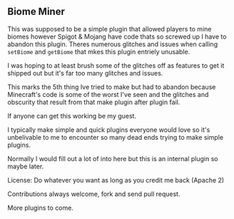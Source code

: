 ## Biome Miner

This was supposed to be a simple plugin that allowed players to mine biomes however Spigot & Mojang 
have code thats so screwed up I have to abandon this plugin. Theres numerous glitches and issues
when calling `setBiome` and `getBiome` that mkes this plugin entriely unusable.

I was hoping to at least brush some of the glitches off as features to get it shipped out but
it's far too many glitches and issues.

This marks the 5th thing Ive tried to make but had to abandon because Minecraft's code is
some of the worst I've seen and the glitches and obscurity that result from that make plugin
after plugin fail.

If anyone can get this working be my guest.

I typically make simple and quick plugins everyone would love so it's unbelivable to me to
encounter so many dead ends trying to make simple plugins.

Normally I would fill out a lot of into here but this is an internal plugin
so maybe later.

License: Do whatever you want as long as you credit me back (Apache 2)

Contributions always welcome, fork and send pull request.

More plugins to come.
